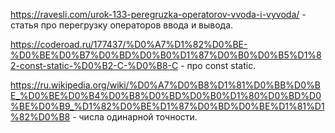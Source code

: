 https://ravesli.com/urok-133-peregruzka-operatorov-vvoda-i-vyvoda/ - статья про перегрузку операторов ввода и вывода.

https://coderoad.ru/177437/%D0%A7%D1%82%D0%BE-%D0%BE%D0%B7%D0%BD%D0%B0%D1%87%D0%B0%D0%B5%D1%82-const-static-%D0%B2-C-%D0%B8-C - про const static.

https://ru.wikipedia.org/wiki/%D0%A7%D0%B8%D1%81%D0%BB%D0%BE_%D0%BE%D0%B4%D0%B8%D0%BD%D0%B0%D1%80%D0%BD%D0%BE%D0%B9_%D1%82%D0%BE%D1%87%D0%BD%D0%BE%D1%81%D1%82%D0%B8 - числа одинарной точности.

